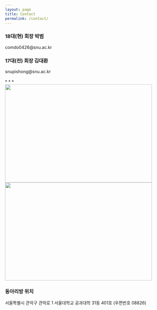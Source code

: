 ```yaml
---
layout: page
title: Contact
permalink: /contact/
---
```

<h3>18대(현) 회장 박범</h3>
comdo0426@snu.ac.kr
<h3>17대(전) 회장 김대환</h3>
snupishong@snu.ac.kr<br/><br/>
* * *<br/>
<img src="https://github.com/hsb6350/hanaro.github.io/blob/master/assets/acts/map1.PNG?raw=true" width="486" height="324"/>
<img src="https://github.com/hsb6350/hanaro.github.io/blob/master/assets/acts/map2.PNG?raw=true" width="486" height="324"/><br/>
<h3>동아리방 위치</h3>
서울특별시 관악구 관악로 1 서울대학교 공과대학 31동 401호 (우편번호 08826)
